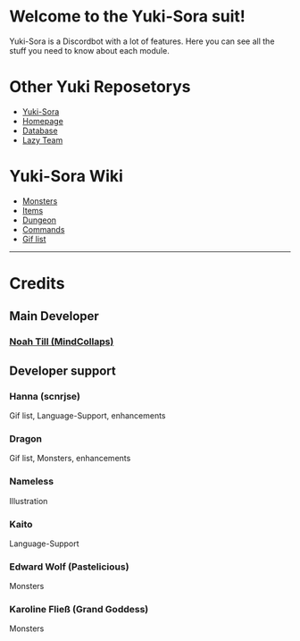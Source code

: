 # Welcome to the Yuki-Sora suit!

Yuki-Sora is a Discordbot with a lot of features. Here you can see all the stuff you need to know about each module.

# Other Yuki Reposetorys
* [Yuki-Sora](https://github.com/Weebs-Kingdom/Yuki-Sora)
* [Homepage](https://github.com/Weebs-Kingdom/weebskingdom.com)
* [Database](https://github.com/Weebs-Kingdom/Yuki-Sora-Database)
* [Lazy Team](https://github.com/MindCollaps/Lazy-Team)

# Yuki-Sora Wiki
* [Monsters](https://github.com/NeoMC2/Yuki-Sora/wiki/Monsters)
* [Items](https://github.com/NeoMC2/Yuki-Sora/wiki/Item)
* [Dungeon](https://github.com/MindCollaps/Yuki-Sora/wiki/Dungeon)
* [Commands](https://github.com/NeoMC2/Yuki-Sora/wiki/Commands)
* [Gif list](https://github.com/NeoMC2/Yuki-Sora/wiki/Gifs)


***


# Credits 

## Main Developer
### [Noah Till (MindCollaps)](https://github.com/mindcollaps)

## Developer support
### Hanna (scnrjse)
Gif list, Language-Support, enhancements

### Dragon
Gif list, Monsters, enhancements

### Nameless
Illustration

### Kaito 
Language-Support

### Edward Wolf (Pastelicious) 
Monsters

### Karoline Fließ (Grand Goddess)
Monsters
